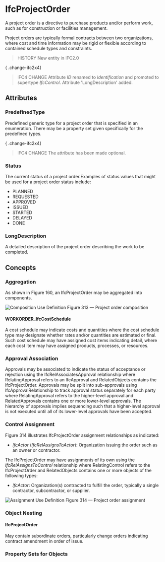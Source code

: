 # IfcProjectOrder

A project order is a directive to purchase products and/or perform work, such as for construction or facilities management.
<!-- end of short definition -->

Project orders are typically formal contracts between two organizations, where cost and time information may be rigid or flexible according to contained schedule types and constraints.

> HISTORY New entity in IFC2.0

{ .change-ifc2x4}
> IFC4 CHANGE Attribute _ID_ renamed to _Identification_ and promoted to supertype _IfcControl_. Attribute 'LongDescription' added.

## Attributes

### PredefinedType
Predefined generic type for a project order that is specified in an enumeration. There may be a property set given specifically for the predefined types.

{ .change-ifc2x4}
> IFC4 CHANGE The attribute has been made optional.

### Status
The current status of a project order.Examples of status values that might be used for a project order status include:
* PLANNED
* REQUESTED
* APPROVED
* ISSUED
* STARTED
* DELAYED
* DONE

### LongDescription
A detailed description of the project order describing the work to be completed.

## Concepts

### Aggregation

As shown in Figure 160, an IfcProjectOrder may be aggregated into components.


![Composition Use Definition](../../../../figures/ifcprojectorder-composition.png)
Figure 313 — Project order composition

#### WORKORDER_IfcCostSchedule

A cost schedule may indicate costs and quantities where the cost schedule type may designate whether rates and/or quantities are estimated or final. Such cost schedule may have assigned cost items indicating detail, where each cost item may have assigned products, processes, or resources.

### Approval Association

Approvals may be associated to indicate the status of acceptance or rejection using the IfcRelAssociatesApproval relationship where RelatingApproval refers to an IfcApproval and RelatedObjects contains the IfcProjectOrder. Approvals may be split into sub-approvals using IfcApprovalRelationship to track approval status separately for each party where RelatingApproval refers to the higher-level approval and RelatedApprovals contains one or more lower-level approvals. The hierarchy of approvals implies sequencing such that a higher-level approval is not executed until all of its lower-level approvals have been accepted.


### Control Assignment

Figure 314 illustrates IfcProjectOrder assignment relationships as indicated:


* *IfcActor* (*IfcRelAssignsToActor*): Organization issuing the order such as an owner or contractor.


 The IfcProjectOrder may have assignments of its own using the *IfcRelAssignsToControl* relationship where RelatingControl refers to the IfcProjectOrder and RelatedObjects contains one or more objects of the following types:

* *IfcActor*: Organization(s) contracted to fulfill the order, typically a single contractor, subcontractor, or supplier.


![Assignment Use Definition](../../../../figures/ifcprojectorder-assignment.png)
Figure 314 — Project order assignment


### Object Nesting



#### IfcProjectOrder

May contain subordinate orders, particularly change orders indicating contract amendment in order of issue.

### Property Sets for Objects



